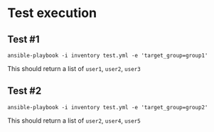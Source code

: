 # Test execution

## Test #1

```
ansible-playbook -i inventory test.yml -e 'target_group=group1' 
```

This should return a list of `user1`, `user2`, `user3`


## Test #2

```
ansible-playbook -i inventory test.yml -e 'target_group=group2' 
```

This should return a list of `user2`, `user4`, `user5`

